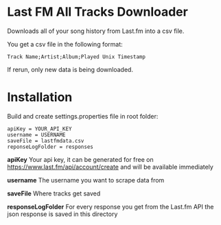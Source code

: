# Last FM All Tracks Downloader

Downloads all of your song history from Last.fm into a csv file. 

You get a csv file in the following format: 

    Track Name;Artist;Album;Played Unix Timestamp
    
If rerun, only new data is being downloaded.

# Installation
Build and create settings.properties file in root folder:

    apiKey = YOUR_API_KEY
    username = USERNAME
    saveFile = lastfmdata.csv
    reponseLogFolder = responses
    
**apiKey** Your api key, it can be generated for free on https://www.last.fm/api/account/create and will 
be available immediately

**username** The username you want to scrape data from

**saveFile** Where tracks get saved

**responseLogFolder** For every response you get from the Last.fm API the json response
 is saved in this directory
 
 